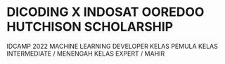 # DICODING X INDOSAT OOREDOO HUTCHISON SCHOLARSHIP
IDCAMP 2022 
MACHINE LEARNING DEVELOPER
KELAS PEMULA
KELAS INTERMEDIATE / MENENGAH
KELAS EXPERT / MAHIR
